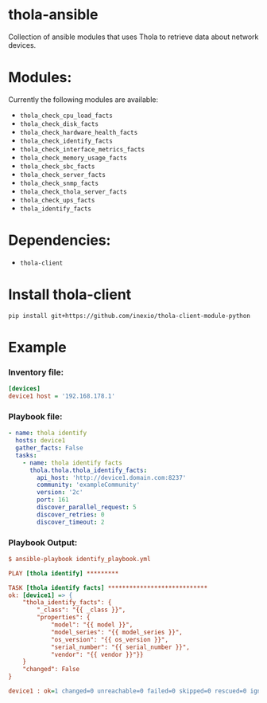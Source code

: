 # thola-ansible

Collection of ansible modules that uses Thola to retrieve data about network devices.

# Modules:
Currently the following modules are available:

- ``thola_check_cpu_load_facts``
- ``thola_check_disk_facts``
- ``thola_check_hardware_health_facts``
- ``thola_check_identify_facts``
- ``thola_check_interface_metrics_facts``
- ``thola_check_memory_usage_facts``
- ``thola_check_sbc_facts``
- ``thola_check_server_facts``
- ``thola_check_snmp_facts``
- ``thola_check_thola_server_facts``
- ``thola_check_ups_facts``
- ``thola_identify_facts``

# Dependencies:
- ``thola-client``

# Install thola-client
``pip install git+https://github.com/inexio/thola-client-module-python``

# Example
### Inventory file:
```INI
[devices]
device1 host = '192.168.178.1'
```
### Playbook file:
```YAML
- name: thola identify
  hosts: device1
  gather_facts: False
  tasks:
    - name: thola identify facts
      thola.thola.thola_identify_facts:
        api_host: 'http://device1.domain.com:8237'
        community: 'exampleCommunity'
        version: '2c'
        port: 161
        discover_parallel_request: 5
        discover_retries: 0
        discover_timeout: 2
```

### Playbook Output:
```INI
$ ansible-playbook identify_playbook.yml

PLAY [thola identify] *********

TASK [thola identify facts] ****************************
ok: [device1] => {
    "thola_identify_facts": {
        "_class": "{{ _class }}",
        "properties": {
            "model": "{{ model }}",
            "model_series": "{{ model_series }}",
            "os_version": "{{ os_version }}",
            "serial_number": "{{ serial_number }}",
            "vendor": "{{ vendor }}"}}
    }
    "changed": False
}

device1 : ok=1 changed=0 unreachable=0 failed=0 skipped=0 rescued=0 ignored=0
```
